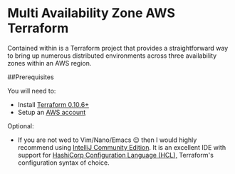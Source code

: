 # Multi Availability Zone AWS Terraform

Contained within is a Terraform project that provides a straightforward
way to bring up numerous distributed environments across three availability zones 
within an AWS region.

##Prerequisites

You will need to:
* Install [Terraform 0.10.6+](https://www.terraform.io) 
* Setup an [AWS account](https://aws.amazon.com/account/)

Optional:
* If you are not wed to Vim/Nano/Emacs :wink: then I would highly recommend using [IntelliJ Community Edition](https://www.jetbrains.com/idea/download).
It is an excellent IDE with support for [HashiCorp Configuration Language (HCL),](https://github.com/hashicorp/hcl) 
Terraform's configuration syntax of choice.


